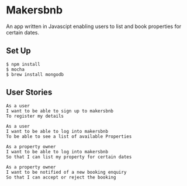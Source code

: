 Makersbnb
============

An app written in Javascipt enabling users to list and book properties for certain dates.

Set Up
----------
```
$ npm install
$ mocha
$ brew install mongodb
```

User Stories
-----------

```
As a user
I want to be able to sign up to makersbnb
To register my details
```
```
As a user
I want to be able to log into makersbnb
To be able to see a list of available Properties
```
```
As a property owner
I want to be able to log into makersbnb
So that I can list my property for certain dates
```
```
As a property owner
I want to be notified of a new booking enquiry
So that I can accept or reject the booking
```

